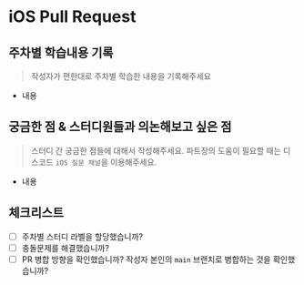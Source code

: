 # iOS Pull Request

## 주차별 학습내용 기록

> 작성자가 편한대로 주차별 학습한 내용을 기록해주세요

- 내용

## 궁금한 점 & 스터디원들과 의논해보고 싶은 점

> 스터디 간 궁금한 점들에 대해서 작성해주세요.
> 파트장의 도움이 필요할 때는 디스코드 `iOS 질문 채널`을 이용해주세요.

- 내용

## 체크리스트

- [ ] 주차별 스터디 라벨을 할당했습니까?
- [ ] 충돌문제를 해결했습니까?
- [ ] PR 병합 방향을 확인했습니까? 작성자 본인의 `main` 브랜치로 병합하는 것을 확인했습니까?
